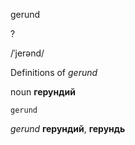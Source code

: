 gerund

?

/ˈjerənd/

Definitions of _gerund_

noun
**герундий**

    gerund

_gerund_
**герундий**, **герундь**